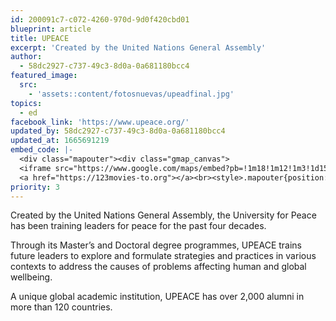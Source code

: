 ```yaml
---
id: 200091c7-c072-4260-970d-9d0f420cbd01
blueprint: article
title: UPEACE
excerpt: 'Created by the United Nations General Assembly'
author:
  - 58dc2927-c737-49c3-8d0a-0a681180bcc4
featured_image:
  src:
    - 'assets::content/fotosnuevas/upeadfinal.jpg'
topics:
  - ed
facebook_link: 'https://www.upeace.org/'
updated_by: 58dc2927-c737-49c3-8d0a-0a681180bcc4
updated_at: 1665691219
embed_code: |-
  <div class="mapouter"><div class="gmap_canvas">
  <iframe src="https://www.google.com/maps/embed?pb=!1m18!1m12!1m3!1d15720.739391635867!2d-84.28523531610479!3d9.91855798706718!2m3!1f0!2f0!3f0!3m2!1i1024!2i768!4f13.1!3m3!1m2!1s0x8fa055f31ef425a5%3A0x1b06802c7dd2357d!2sUniversidad%20para%20la%20Paz!5e0!3m2!1ses!2sus!4v1663955377045!5m2!1ses!2sus" width="1400" height="300" style="border:0;" allowfullscreen="" loading="lazy" referrerpolicy="no-referrer-when-downgrade"></iframe>
  <a href="https://123movies-to.org"></a><br><style>.mapouter{position:relative;text-align:right;height:500px;width:1200px;}</style><style>.gmap_canvas {overflow:hidden;background:none!important;height:500px;width:1200px;}</style></div></div>
priority: 3
---
```

Created by the United Nations General Assembly, the University for Peace has been training leaders for peace for the past four decades. 

Through its Master’s and Doctoral degree programmes, UPEACE trains future leaders to explore and formulate strategies and practices in various contexts to address the causes of problems affecting human and global wellbeing.

A unique global academic institution, UPEACE has over 2,000 alumni in more than 120 countries.